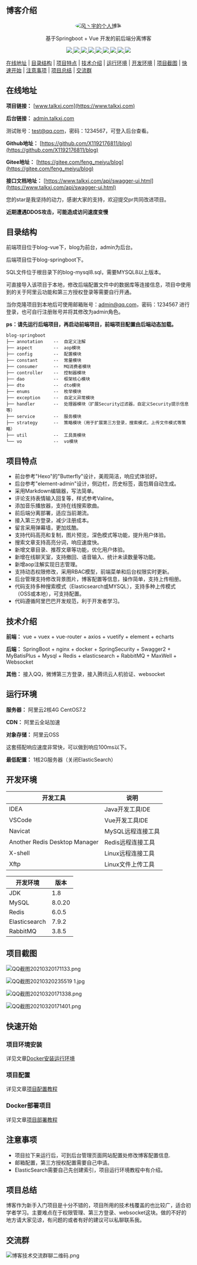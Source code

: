## 博客介绍

<p align=center>
  <a href="https://www.talkxj.com">
    <img src="https://static.talkxj.com/articles/4a8ca439f6a4cce8316f9a885c632cee.jpg" alt="风丶宇的个人博客" style="border-radius: 50%">
  </a>
</p>

<p align=center>
   基于Springboot + Vue 开发的前后端分离博客
</p>

<p align="center">
   <a target="_blank" href="https://github.com/X1192176811/blog">
      <img src="https://img.shields.io/hexpm/l/plug.svg"/>
      <img src="https://img.shields.io/badge/JDK-1.8+-green.svg"/>
      <img src="https://img.shields.io/badge/springboot-2.4.2.RELEASE-green"/>
      <img src="https://img.shields.io/badge/vue-2.5.17-green"/>
      <img src="https://img.shields.io/badge/mysql-8.0.20-green"/>
      <img src="https://img.shields.io/badge/mybatis--plus-3.4.0-green"/>
      <img src="https://img.shields.io/badge/redis-6.0.5-green"/>
      <img src="https://img.shields.io/badge/elasticsearch-7.9.2-green"/>
      <img src="https://img.shields.io/badge/rabbitmq-3.8.5-green"/>
   </a>
</p>

[在线地址](#在线地址) | [目录结构](#目录结构) | [项目特点](#项目特点) | [技术介绍](#技术介绍) | [运行环境](#运行环境) | [开发环境](#开发环境) | [项目截图](#项目截图) | [快速开始](#快速开始) | [注意事项](#注意事项) | [项目总结](#项目总结) | [交流群](#交流群)

## 在线地址

**项目链接：** [www.talkxj.com](https://www.talkxj.com)

**后台链接：** [admin.talkxj.com](https://admin.talkxj.com)

测试账号：test@qq.com，密码：1234567，可登入后台查看。

**Github地址：** [https://github.com/X1192176811/blog](https://github.com/X1192176811/blog)

**Gitee地址：** [https://gitee.com/feng_meiyu/blog](https://gitee.com/feng_meiyu/blog)

**接口文档地址：** [https://www.talkxj.com/api/swagger-ui.html](https://www.talkxj.com/api/swagger-ui.html)

您的star是我坚持的动力，感谢大家的支持，欢迎提交pr共同改进项目。

**近期遭遇DDOS攻击，可能造成访问速度变慢**

## 目录结构

前端项目位于blog-vue下，blog为前台，admin为后台。

后端项目位于blog-springboot下。

SQL文件位于根目录下的blog-mysql8.sql，需要MYSQL8以上版本。

可直接导入该项目于本地，修改后端配置文件中的数据库等连接信息，项目中使用到的关于阿里云功能和第三方授权登录等需要自行开通。

当你克隆项目到本地后可使用邮箱账号：admin@qq.com，密码：1234567 进行登录，也可自行注册账号并将其修改为admin角色。

**ps：请先运行后端项目，再启动前端项目，前端项目配置由后端动态加载。** 

```
blog-springboot
├── annotation    --  自定义注解
├── aspect        --  aop模块
├── config        --  配置模块
├── constant      --  常量模块
├── consumer      --  MQ消费者模块
├── controller    --  控制器模块
├── dao           --  框架核心模块
├── dto           --  dto模块
├── enums         --  枚举模块
├── exception     --  自定义异常模块
├── handler       --  处理器模块（扩展Security过滤器，自定义Security提示信息等）
├── service       --  服务模块
├── strategy      --  策略模块（用于扩展第三方登录，搜索模式，上传文件模式等策略）
├── util          --  工具类模块
└── vo            --  vo模块
```

## 项目特点

- 前台参考"Hexo"的"Butterfly"设计，美观简洁，响应式体验好。
- 后台参考"element-admin"设计，侧边栏，历史标签，面包屑自动生成。
- 采用Markdown编辑器，写法简单。
- 评论支持表情输入回复等，样式参考Valine。
- 添加音乐播放器，支持在线搜索歌曲。
- 前后端分离部署，适应当前潮流。
- 接入第三方登录，减少注册成本。
- 留言采用弹幕墙，更加炫酷。
- 支持代码高亮和复制，图片预览，深色模式等功能，提升用户体验。
- 搜索文章支持高亮分词，响应速度快。
- 新增文章目录、推荐文章等功能，优化用户体验。
- 新增在线聊天室，支持撤回、语音输入、统计未读数量等功能。
- 新增aop注解实现日志管理。  
- 支持动态权限修改，采用RBAC模型，前端菜单和后台权限实时更新。
- 后台管理支持修改背景图片，博客配置等信息，操作简单，支持上传相册。
- 代码支持多种搜索模式（Elasticsearch或MYSQL），支持多种上传模式（OSS或本地），可支持配置。
- 代码遵循阿里巴巴开发规范，利于开发者学习。

## 技术介绍

**前端：** vue + vuex + vue-router + axios + vuetify + element + echarts

**后端：** SpringBoot + nginx + docker + SpringSecurity + Swagger2 + MyBatisPlus + Mysql + Redis + elasticsearch + RabbitMQ + MaxWell + Websocket

**其他：** 接入QQ，微博第三方登录，接入腾讯云人机验证、websocket

## 运行环境

**服务器：** 阿里云2核4G CentOS7.2

**CDN：** 阿里云全站加速

**对象存储：** 阿里云OSS

这套搭配响应速度非常快，可以做到响应100ms以下。

**最低配置：** 1核2G服务器（关闭ElasticSearch）

## 开发环境

|开发工具|说明|
|-|-|
|IDEA|Java开发工具IDE|
|VSCode|Vue开发工具IDE|
|Navicat|MySQL远程连接工具|
|Another Redis Desktop Manager|Redis远程连接工具|
|X-shell|Linux远程连接工具|
|Xftp|Linux文件上传工具|

|开发环境|版本|
|-|-|
|JDK|1.8|
|MySQL|8.0.20|
|Redis|6.0.5|
|Elasticsearch|7.9.2|
|RabbitMQ|3.8.5|

## 项目截图

![QQ截图20210320171133.png](https://www.static.talkxj.com/articles/1616231666692.png)

![QQ截图20210320235519 1.jpg](https://www.static.talkxj.com/articles/1616255938601.jpg)

![QQ截图20210320171338.png](https://www.static.talkxj.com/articles/1616231705373.png)

![QQ截图20210320171401.png](https://www.static.talkxj.com/articles/1616231714148.png)

## 快速开始

### 项目环境安装

详见文章[Docker安装运行环境](https://www.talkxj.com/articles/2)

### 项目配置

详见文章[项目配置教程](https://www.talkxj.com/articles/3)

### Docker部署项目

详见文章[项目部署教程](https://www.talkxj.com/articles/13)

## 注意事项

- 项目拉下来运行后，可到后台管理页面网站配置处修改博客配置信息.
- 邮箱配置，第三方授权配置需要自己申请。
- ElasticSearch需要自己先创建索引，项目运行环境教程中有介绍。

## 项目总结

博客作为新手入门项目是十分不错的，项目所用的技术栈覆盖的也比较广，适合初学者学习。主要难点在于权限管理、第三方登录、websocket这块。做的不好的地方请大家见谅，有问题的或者有好的建议可以私聊联系我。

## 交流群

![博客技术交流群聊二维码.png](https://www.static.talkxj.com/articles/1594437310326.png)





